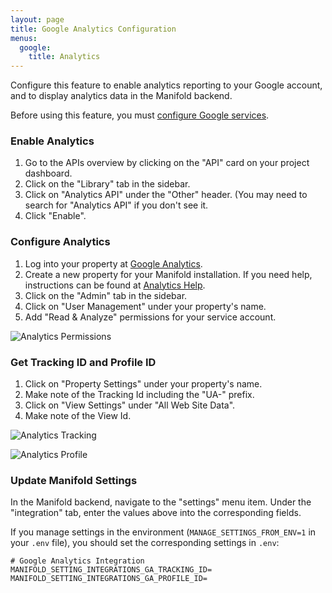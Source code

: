 ```yaml
---
layout: page
title: Google Analytics Configuration
menus:
  google:
    title: Analytics
---
```


Configure this feature to enable analytics reporting to your Google account, and to display analytics data in the Manifold backend.

Before using this feature, you must [configure Google services](index.html).

### Enable Analytics

1. Go to the APIs overview by clicking on the "API" card on your project dashboard.
2. Click on the "Library" tab in the sidebar.
3. Click on "Analytics API" under the "Other" header. (You may need to search for "Analytics API" if you don't see it.
4. Click "Enable".

### Configure Analytics

1. Log into your property at [Google Analytics](https://analytics.google.com).
2. Create a new property for your Manifold installation. If you need help, instructions can be found at [Analytics Help](https://support.google.com/analytics/answer/1008015?hl=en).
3. Click on the "Admin" tab in the sidebar.
4. Click on "User Management" under your property's name.
5. Add "Read & Analyze" permissions for your service account.

![Analytics Permissions](/docs/assets/customizing/analytics-permissions.png)

### Get Tracking ID and Profile ID

1. Click on "Property Settings" under your property's name.
2. Make note of the Tracking Id including the "UA-" prefix.
3. Click on "View Settings" under "All Web Site Data".
4. Make note of the View Id.

![Analytics Tracking](/docs/assets/customizing/analytics-tracking.png)

![Analytics Profile](/docs/assets/customizing/analytics-profile.png)

### Update Manifold Settings

In the Manifold backend, navigate to the "settings" menu item. Under the "integration" tab, enter the values above into the corresponding fields.

If you manage settings in the environment \(`MANAGE_SETTINGS_FROM_ENV=1` in your `.env` file\), you should set the corresponding settings in `.env`:

```
# Google Analytics Integration
MANIFOLD_SETTING_INTEGRATIONS_GA_TRACKING_ID=
MANIFOLD_SETTING_INTEGRATIONS_GA_PROFILE_ID=
```
